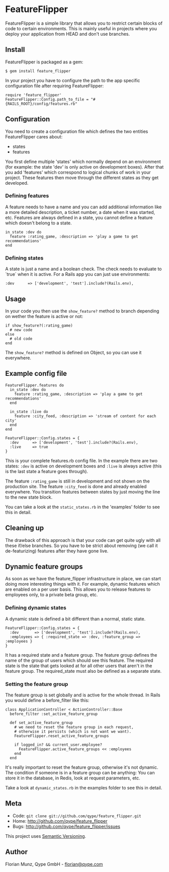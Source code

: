 FeatureFlipper
==============

FeatureFlipper is a simple library that allows you to restrict certain blocks
of code to certain environments. This is mainly useful in projects where
you deploy your application from HEAD and don't use branches.

Install
-------

FeatureFlipper is packaged as a gem:

    $ gem install feature_flipper

In your project you have to configure the path to the app specific
configuration file after requiring FeatureFlipper:

    require 'feature_flipper'
    FeatureFlipper::Config.path_to_file = "#{RAILS_ROOT}/config/features.rb"

Configuration
-------------

You need to create a configuration file which defines the two entities
FeatureFlipper cares about:

 * states
 * features

You first define multiple 'states' which normally depend on an environment
(for example: the state 'dev' is only active on development boxes). After that
you add 'features' which correspond to logical chunks of work in your project.
These features then move through the different states as they get developed.

### Defining features

A feature needs to have a name and you can add additional information like a
more detailed description, a ticket number, a date when it was started, etc.
Features are always defined in a state, you cannot define a feature which
doesn't belong to a state.

    in_state :dev do
      feature :rating_game, :description => 'play a game to get recommendations'
    end

### Defining states

A state is just a name and a boolean check. The check needs to evaluate to
´true´ when it is active. For a Rails app you can just use environments:

    :dev      => ['development', 'test'].include?(Rails.env),

Usage
-----

In your code you then use the `show_feature?` method to branch depending on
wether the feature is active or not:

    if show_feature?(:rating_game)
      # new code
    else
      # old code
    end

The `show_feature?` method is defined on Object, so you can use it everywhere.

Example config file
-------------------

    FeatureFlipper.features do
      in_state :dev do
        feature :rating_game, :description => 'play a game to get recommendations'
      end

      in_state :live do
        feature :city_feed, :description => 'stream of content for each city'
      end
    end

    FeatureFlipper::Config.states = {
      :dev      => ['development', 'test'].include?(Rails.env),
      :live     => true
    }

This is your complete features.rb config file. In the example there are two
states: `:dev` is active on development boxes and `:live` is always active
(this is the last state a feature goes through).

The feature `:rating_game` is still in development and not shown on the
production site. The feature `:city_feed` is done and already enabled
everywhere. You transition features between states by just moving the line to
the new state block.

You can take a look at the `static_states.rb` in the 'examples' folder to
see this in detail.

Cleaning up
-----------

The drawback of this approach is that your code can get quite ugly with all
these if/else branches. So you have to be strict about removing (we call it
de-featurizing) features after they have gone live.

Dynamic feature groups
----------------------

As soon as we have the feature_flipper infrastructure in place, we can start
doing more interesting things with it. For example, dynamic features which
are enabled on a per user basis. This allows you to release features to
employees only, to a private beta group, etc.

### Defining dynamic states

A dynamic state is defined a bit different than a normal, static state.

    FeatureFlipper::Config.states = {
      :dev       => ['development', 'test'].include?(Rails.env),
      :employees => { :required_state => :dev, :feature_group => :employees }
    }

It has a required state and a feature group. The feature group defines
the name of the group of users which should see this feature. The required
state is the state that gets looked at for all other users that aren't in
the feature group. The required_state must also be defined as a separate state.

### Setting the feature group

The feature group is set globally and is active for the whole thread.
In Rails you would define a before_filter like this:

    class ApplicationController < ActionController::Base
      before_filter :set_active_feature_group
      
      def set_active_feature_group
        # we need to reset the feature group in each request,
        # otherwise it persists (which is not want we want).
        FeatureFlipper.reset_active_feature_groups
        
        if logged_in? && current_user.employee?
          FeatureFlipper.active_feature_groups << :employees
        end
      end

It's really important to reset the feature group, otherwise it's not dynamic.
The condition if someone is in a feature group can be anything: You can
store it in the database, in Redis, look at request parameters, etc.

Take a look at `dynamic_states.rb` in the examples folder to see this
in detail.

Meta
----

* Code: `git clone git://github.com/qype/feature_flipper.git`
* Home: <http://github.com/qype/feature_flipper>
* Bugs: <http://github.com/qype/feature_flipper/issues>

This project uses [Semantic Versioning][sv].

Author
------

Florian Munz, Qype GmbH - florian@qype.com


[sv]: http://semver.org/
